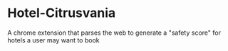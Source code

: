 # Hotel-Citrusvania
A chrome extension that parses the web to generate a "safety score" for hotels a user may want to book
